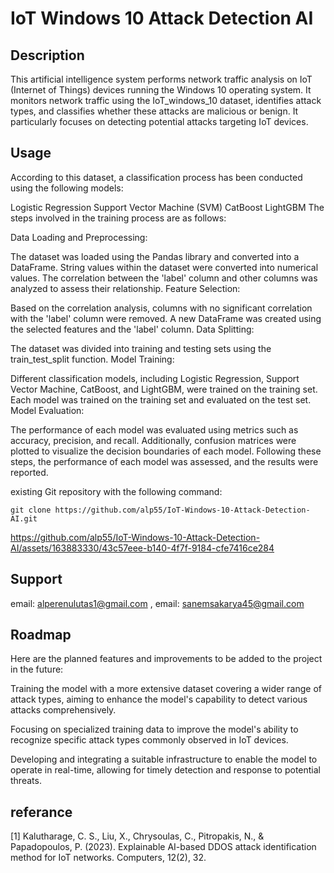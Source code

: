 # IoT Windows 10 Attack Detection AI

## Description
This artificial intelligence system performs network traffic analysis on IoT (Internet of Things) devices running the Windows 10 operating system. It monitors network traffic using the IoT_windows_10 dataset, identifies attack types, and classifies whether these attacks are malicious or benign. It particularly focuses on detecting potential attacks targeting IoT devices.

## Usage
According to this dataset, a classification process has been conducted using the following models:

Logistic Regression
Support Vector Machine (SVM)
CatBoost
LightGBM
The steps involved in the training process are as follows:

Data Loading and Preprocessing:

The dataset was loaded using the Pandas library and converted into a DataFrame.
String values within the dataset were converted into numerical values.
The correlation between the 'label' column and other columns was analyzed to assess their relationship.
Feature Selection:

Based on the correlation analysis, columns with no significant correlation with the 'label' column were removed.
A new DataFrame was created using the selected features and the 'label' column.
Data Splitting:

The dataset was divided into training and testing sets using the train_test_split function.
Model Training:

Different classification models, including Logistic Regression, Support Vector Machine, CatBoost, and LightGBM, were trained on the training set.
Each model was trained on the training set and evaluated on the test set.
Model Evaluation:

The performance of each model was evaluated using metrics such as accuracy, precision, and recall.
Additionally, confusion matrices were plotted to visualize the decision boundaries of each model.
Following these steps, the performance of each model was assessed, and the results were reported.

existing Git repository with the following command:

```
git clone https://github.com/alp55/IoT-Windows-10-Attack-Detection-AI.git
```

https://github.com/alp55/IoT-Windows-10-Attack-Detection-AI/assets/163883330/43c57eee-b140-4f7f-9184-cfe7416ce284

## Support

email: alperenulutas1@gmail.com , email: sanemsakarya45@gmail.com

## Roadmap

Here are the planned features and improvements to be added to the project in the future:

Training the model with a more extensive dataset covering a wider range of attack types, aiming to enhance the model's capability to detect various attacks comprehensively.

Focusing on specialized training data to improve the model's ability to recognize specific attack types commonly observed in IoT devices.

Developing and integrating a suitable infrastructure to enable the model to operate in real-time, allowing for timely detection and response to potential threats.


## referance

[1] Kalutharage, C. S., Liu, X., Chrysoulas, C., Pitropakis, N., & Papadopoulos, P. (2023). Explainable AI-based DDOS attack identification method for IoT networks. Computers, 12(2), 32.
